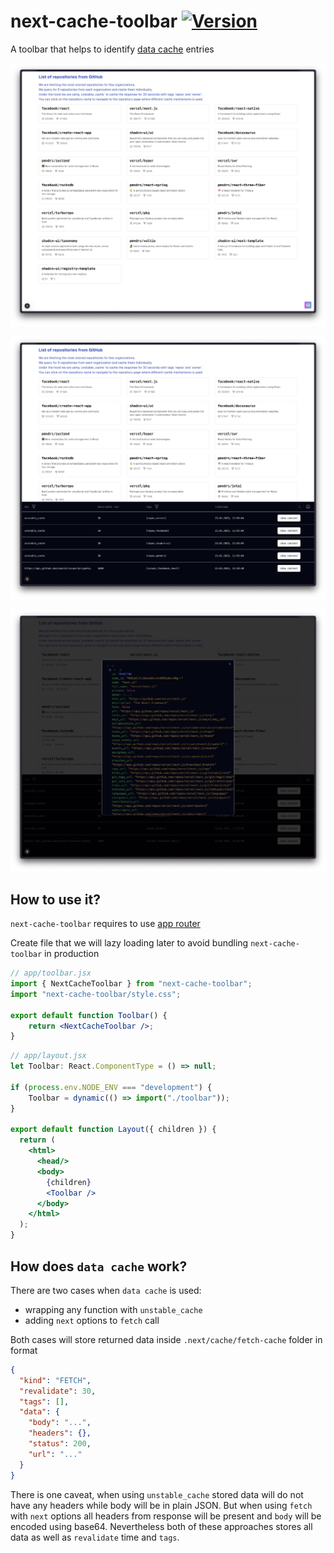 # next-cache-toolbar [![Version](https://img.shields.io/npm/v/next-cache-toolbar.svg?colorB=green)](https://www.npmjs.com/package/next-cache-toolbar)

A toolbar that helps to identify [data cache](https://nextjs.org/docs/app/building-your-application/caching#data-cache) entries

![Example app](./assets/app.jpg)

![Example toolbar open](./assets/app-toolbar-open.jpg)

![Example body open](./assets/app-body-open.jpg)
## How to use it?

`next-cache-toolbar` requires to use [app router](https://nextjs.org/docs/app/building-your-application/caching#data-cache)

Create file that we will lazy loading later to avoid bundling `next-cache-toolbar` in production
```jsx
// app/toolbar.jsx
import { NextCacheToolbar } from "next-cache-toolbar";
import "next-cache-toolbar/style.css";

export default function Toolbar() {
	return <NextCacheToolbar />;
}
```


```jsx
// app/layout.jsx
let Toolbar: React.ComponentType = () => null;

if (process.env.NODE_ENV === "development") {
	Toolbar = dynamic(() => import("./toolbar"));
}

export default function Layout({ children }) {
  return (
    <html>
      <head/>
      <body>
        {children}
        <Toolbar />
      </body>
    </html>
  );
}
```

## How does `data cache` work?

There are two cases when `data cache` is used:
 - wrapping any function with `unstable_cache`
 - adding `next` options to `fetch` call

Both cases will store returned data inside `.next/cache/fetch-cache` folder in format 

```json
{
  "kind": "FETCH",
  "revalidate": 30,
  "tags": [],
  "data": {
    "body": "...",
    "headers": {},
    "status": 200,
    "url": "..."
  }
}
```

There is one caveat, when using `unstable_cache` stored data will do not have any headers while body will be in plain JSON.
But when using `fetch` with `next` options all headers from response will be present and `body` will be encoded using base64.
Nevertheless both of these approaches stores all data as well as `revalidate` time and `tags`.


